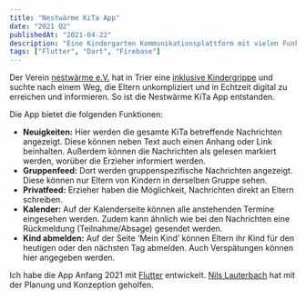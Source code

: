 ```yaml
---
title: "Nestwärme KiTa App"
date: "2021 Q2"
publishedAt: "2021-04-22"
description: "Eine Kindergarten Kommunikationsplattform mit vielen Funktionen, um Eltern und Erziehern zu helfen, einfach und in Echtzeit in Verbindung zu bleiben."
tags: ["Flutter", "Dart", "Firebase"]
---
```


Der Verein [nestwärme e.V.](https://nestwaerme.de/) hat in Trier eine [inklusive Kindergrippe](https://nestwaerme.de/familien/inklusive-kinderkrippe/) und suchte nach einem Weg, die Eltern unkompliziert und in Echtzeit digital zu erreichen und informieren. So ist die Nestwärme KiTa App entstanden.

Die App bietet die folgenden Funktionen:

- **Neuigkeiten:** Hier werden die gesamte KiTa betreffende Nachrichten angezeigt. Diese können neben Text auch einen Anhang oder Link beinhalten. Außerdem können die Nachrichten als gelesen markiert werden, worüber die Erzieher informiert werden.
- **Gruppenfeed:** Dort werden gruppenspezifische Nachrichten angezeigt. Diese können nur Eltern von Kindern in derselben Gruppe sehen.
- **Privatfeed:** Erzieher haben die Möglichkeit, Nachrichten direkt an Eltern schreiben.
- **Kalender:** Auf der Kalenderseite können alle anstehenden Termine eingesehen werden. Zudem kann ähnlich wie bei den Nachrichten eine Rückmeldung (Teilnahme/Absage) gesendet werden.
- **Kind abmelden:** Auf der Seite ‘Mein Kind’ können Eltern ihr Kind für den heutigen oder den nächsten Tag abmelden. Auch Verspätungen können hier angegeben werden.

Ich habe die App Anfang 2021 mit [Flutter](https://flutter.dev) entwickelt. [Nils Lauterbach](https://www.nils-lauterbach.de) hat mit der Planung und Konzeption geholfen.
